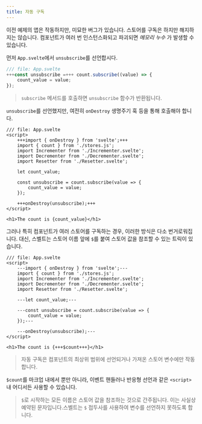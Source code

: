 ```yaml
---
title: 자동 구독
---
```


이전 예제의 앱은 작동하지만, 미묘한 버그가 있습니다. 스토어를 구독은 하지만 해지하지는 않습니다. 컴포넌트가 여러 번 인스턴스화되고 파괴되면 _메모리 누수_ 가 발생할 수 있습니다.

먼저 `App.svelte`에서 `unsubscribe`를 선언합시다.

```js
/// file: App.svelte
+++const unsubscribe =+++ count.subscribe((value) => {
	count_value = value;
});
```

> `subscribe` 메서드를 호출하면 `unsubscribe` 함수가 반환됩니다.

`unsubscribe`를 선언했지만, 여전히 `onDestroy` 생명주기 훅 등을 통해 호출해야 합니다.

```svelte
/// file: App.svelte
<script>
	+++import { onDestroy } from 'svelte';+++
	import { count } from './stores.js';
	import Incrementer from './Incrementer.svelte';
	import Decrementer from './Decrementer.svelte';
	import Resetter from './Resetter.svelte';

	let count_value;

	const unsubscribe = count.subscribe(value => {
		count_value = value;
	});

	+++onDestroy(unsubscribe);+++
</script>

<h1>The count is {count_value}</h1>
```

그러나 특히 컴포넌트가 여러 스토어를 구독하는 경우, 이러한 방식은 다소 번거로워집니다. 대신, 스벨트는 스토어 이름 앞에 `$`를 붙여 스토어 값을 참조할 수 있는 트릭이 있습니다.

```svelte
/// file: App.svelte
<script>
	---import { onDestroy } from 'svelte';---
	import { count } from './stores.js';
	import Incrementer from './Incrementer.svelte';
	import Decrementer from './Decrementer.svelte';
	import Resetter from './Resetter.svelte';

	---let count_value;---

	---const unsubscribe = count.subscribe(value => {
		count_value = value;
	});---

	---onDestroy(unsubscribe);---
</script>

<h1>The count is {+++$count+++}</h1>
```

> 자동 구독은 컴포넌트의 최상위 범위에 선언되거나 가져온 스토어 변수에만 작동합니다.

`$count`를 마크업 내에서 뿐만 아니라, 이벤트 핸들러나 반응형 선언과 같은 `<script>` 내 어디서든 사용할 수 있습니다.

> `$`로 시작하는 모든 이름은 스토어 값을 참조하는 것으로 간주됩니다. 이는 사실상 예약된 문자입니다.스벨트는 `$` 접두사를 사용하여 변수를 선언하지 못하도록 합니다.
